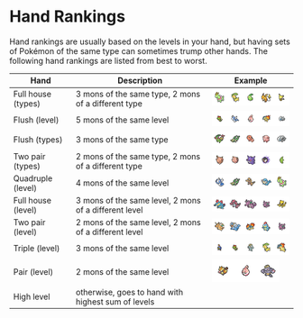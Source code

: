 Hand Rankings
===========

Hand rankings are usually based on the levels in your hand, but having sets of Pokémon of the same type can sometimes trump other hands. The following hand rankings are listed from best to worst.

| Hand		| Description	| Example	|
| ----  	| -----------	| -------	|
| Full house (types) | 3 mons of the same type, 2 mons of a different type | ![hand1](images/hand1.png)|
| Flush (level)	| 5 mons of the same level 	| ![hand3](images/hand2.png)	|
| Flush (types)	| 3 mons of the same type 	| ![hand4](images/hand3.png)	|
| Two pair (types) 	| 2 mons of the same type, 2 mons of a different type 	| ![hand5](images/hand4.png)	|
| Quadruple (level) 	| 	4 mons of the same level 	| ![hand6](images/hand5.png)	|
| Full house (level) 	| 3 mons of the same level, 2 mons of a different level | ![hand7](images/hand6.png)	|
| Two pair (level) 	| 2 mons of the same level, 2 mons of a different level | ![hand10](images/hand7.png)	|
| Triple (level) 	| 3 mons of the same level 	| ![hand8](images/hand8.png)	|
| Pair (level) 	| 2 mons of the same level 	| ![hand11](images/hand9.png)	|
| High level 	| otherwise, goes to hand with highest sum of levels 	| 	|